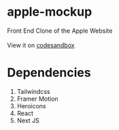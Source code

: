 # apple-mockup

Front End Clone of the Apple Website <br>
<br>
View it on [codesandbox](https://codesandbox.io/s/relaxed-cache-hfj65h?file=/README.md)

# Dependencies

1. Tailwindcss
2. Framer Motion
3. Heroicons
4. React
5. Next JS

